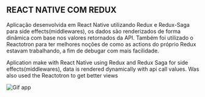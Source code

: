 ## REACT NATIVE COM REDUX


Aplicação desenvolvida em React Native utilizando Redux e Redux-Saga para side effects(middlewares), os dados
são renderizados de forma dinâmica com base nos valores retornados da API. Também foi utilizado o Reactotron para
ter melhores noções de como as actions do próprio Redux estavam trabalhando, a fim de debugar com mais facilidade.


Aplication make with React Native using Redux and Redux Saga for side effects(middlewares), data is rendered 
dynamically with api call values. Was also used the Reactotron to get better views

![Gif app](https://github.com/srgaba/ReactNative-Redux-Shop/blob/master/presents.gif)



